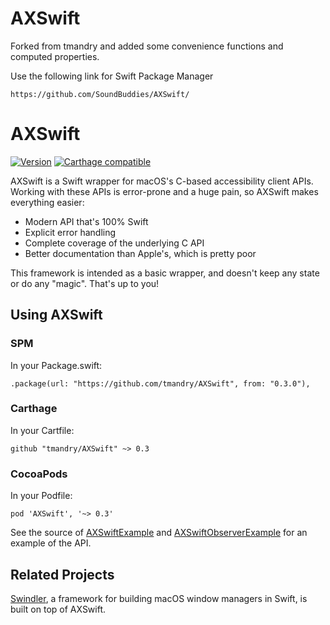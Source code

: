 # AXSwift

Forked from tmandry and added some convenience functions and computed properties. 

Use the following link for Swift Package Manager
```
https://github.com/SoundBuddies/AXSwift/
```


# AXSwift

[![Version](https://cocoapod-badges.herokuapp.com/v/AXSwift/badge.svg)](https://cocoapods.org/pods/AXSwift)
[![Carthage compatible](https://img.shields.io/badge/Carthage-compatible-4BC51D.svg?style=flat)](https://github.com/Carthage/Carthage)

AXSwift is a Swift wrapper for macOS's C-based accessibility client APIs. Working with these APIs is
error-prone and a huge pain, so AXSwift makes everything easier:

- Modern API that's 100% Swift
- Explicit error handling
- Complete coverage of the underlying C API
- Better documentation than Apple's, which is pretty poor

This framework is intended as a basic wrapper, and doesn't keep any state or do any "magic".
That's up to you!

## Using AXSwift

### SPM
In your Package.swift:
```
.package(url: "https://github.com/tmandry/AXSwift", from: "0.3.0"),
```

### Carthage
In your Cartfile:
```
github "tmandry/AXSwift" ~> 0.3
```

### CocoaPods
In your Podfile:
```
pod 'AXSwift', '~> 0.3'
```

See the source of [AXSwiftExample](https://github.com/tmandry/AXSwift/blob/master/AXSwiftExample/AppDelegate.swift)
and [AXSwiftObserverExample](https://github.com/tmandry/AXSwift/blob/master/AXSwiftObserverExample/AppDelegate.swift)
for an example of the API.

## Related Projects

[Swindler](https://github.com/tmandry/Swindler), a framework for building macOS window managers in Swift,
is built on top of AXSwift.
